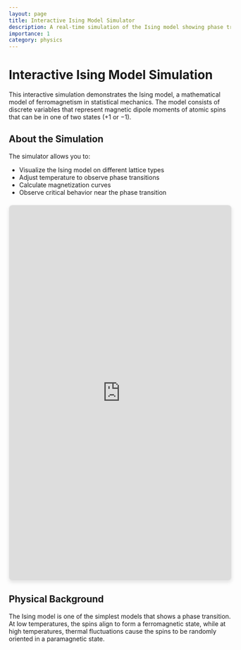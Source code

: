 ```yaml
---
layout: page
title: Interactive Ising Model Simulator
description: A real-time simulation of the Ising model showing phase transitions in magnetic materials
importance: 1
category: physics
---
```


# Interactive Ising Model Simulation

This interactive simulation demonstrates the Ising model, a mathematical model of ferromagnetism in statistical mechanics. The model consists of discrete variables that represent magnetic dipole moments of atomic spins that can be in one of two states (+1 or −1).

## About the Simulation

The simulator allows you to:
- Visualize the Ising model on different lattice types
- Adjust temperature to observe phase transitions
- Calculate magnetization curves
- Observe critical behavior near the phase transition

<div class="iframe-container">
  <iframe 
    src="https://dvdjsp.github.io/Graphs-Ising/" 
    title="Ising Model Simulation" 
    width="100%" 
    height="850" 
    frameborder="0"
    allowfullscreen>
  </iframe>
</div>

## Physical Background

The Ising model is one of the simplest models that shows a phase transition. At low temperatures, the spins align to form a ferromagnetic state, while at high temperatures, thermal fluctuations cause the spins to be randomly oriented in a paramagnetic state.

<style>
.iframe-container {
  position: relative;
  overflow: hidden;
  width: 100%;
  border: 1px solid #eaeaea;
  border-radius: 8px;
  box-shadow: 0 4px 8px rgba(0,0,0,0.1);
  margin: 20px 0;
  background-color: #f8f9fa;
}
</style>
